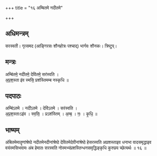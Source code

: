 +++
title = "१६ अम्बितमे नदीतमे"

+++
## अधिमन्त्रम्
सरस्वती। गृत्समद (आङ्गिरसः शौनहोत्रः पश्चाद्) भार्गवः शौनकः। त्रिष्टुप्।

## मन्त्रः
अम्बि॑तमे॒ नदी॑तमे॒ देवि॑तमे॒ सर॑स्वति ।  
अ॒प्र॒श॒स्ता इ॑व स्मसि॒ प्रश॑स्तिमम्ब नस्कृधि ॥

## पदपाठः
अम्बि॑ऽतमे । नदी॑ऽतमे । देवि॑ऽतमे । सर॑स्वति ।  
अ॒प्र॒श॒स्ताःऽइ॑व । स्म॒सि॒ । प्रऽश॑स्तिम् । अ॒म्ब॒ । नः॒ । कृ॒धि॒ ॥

## भाष्यम्
अंबितमेमातॄणांश्रेष्ठे नदीतमेनदीनांश्रेष्ठे देवितमेदेवीनांश्रेष्ठे हेसरस्वति अप्रशस्ताइव धनाभा वादसमृद्धाइव वयंस्मसिभवामः अंब हेमातः सरस्वति नोस्मभ्यंप्रशस्तिन्धनसमृद्धिङ्कृधि कुरुप्रय च्छेत्यर्थः ॥ १६ ॥